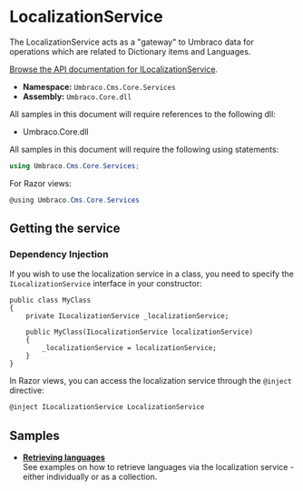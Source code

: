 # LocalizationService

The LocalizationService acts as a "gateway" to Umbraco data for operations which are related to Dictionary items and Languages.

[Browse the API documentation for ILocalizationService](https://apidocs.umbraco.com/v10/csharp/api/Umbraco.Cms.Core.Services.ILocalizationService.html).

* **Namespace:** `Umbraco.Cms.Core.Services`
* **Assembly:** `Umbraco.Core.dll`

All samples in this document will require references to the following dll:

* Umbraco.Core.dll

All samples in this document will require the following using statements:

```csharp
using Umbraco.Cms.Core.Services;
```

For Razor views:

```csharp
@using Umbraco.Cms.Core.Services
```

## Getting the service

### Dependency Injection

If you wish to use the localization service in a class, you need to specify the `ILocalizationService` interface in your constructor:

```
public class MyClass
{
    private ILocalizationService _localizationService;
    
    public MyClass(ILocalizationService localizationService)
    {
        _localizationService = localizationService;
    }
}
```

In Razor views, you can access the localization service through the `@inject` directive:

```csharp
@inject ILocalizationService LocalizationService
```

## Samples

* [**Retrieving languages**](retrieving-languages.md)\
  See examples on how to retrieve languages via the localization service - either individually or as a collection.
